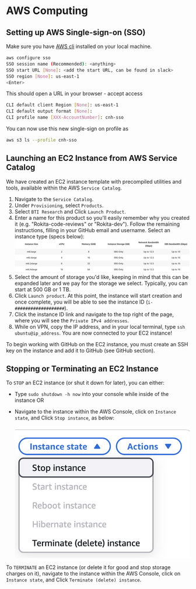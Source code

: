 # AWS Computing

## Setting up AWS Single-sign-on (SSO)

Make sure you have [AWS cli](https://docs.aws.amazon.com/cli/v1/userguide/install-macos.html) installed on your local machine.

```bash
aws configure sso
SSO session name (Recommended): <anything>
SSO start URL [None]: <add the start URL, can be found in slack>
SSO region [None]: us-east-1
<Enter>
```

This should open a URL in your browser - accept access

```bash
CLI default client Region [None]: us-east-1
CLI default output format [None]:
CLI profile name [XXX-AccountNumber]: cnh-sso
```

You can now use this new single-sign on profile as

```bash
aws s3 ls --profile cnh-sso
```

## Launching an EC2 Instance from AWS Service Catalog

We have created an EC2 instance template with precompiled utilities and tools, available within the AWS `Service Catalog`.

1. Navigate to the `Service Catalog`.
2. Under `Provisioning`, select `Products`.
3. Select `BTI Research` and Click `Launch Product`.
4. Enter a name for this product so you'll easily remember why you created it (e.g. "Rokita-code-reviews" or "Rokita-dev").
Follow the remaining instructions, filling in your GitHub email and username.
Select an instance type (specs below):
  ![instances](img/instances.png)
5. Select the amount of storage you'd like, keeping in mind that this can be expanded later and we pay for the storage we select.
Typically, you can start at 500 GB or 1 TB.
6. Click `Launch product`.
At this point, the instance will start creation and once complete, you will be able to see the instance ID (`i-###################`).
7. Click the instance ID link and navigate to the top right of the page, where you will see the `Private IPv4 addresses`.
8. While on VPN, copy the IP address, and in your local terminal, type `ssh ubuntu@ip_address`.
You are now connected to your EC2 instance!

To begin working with GitHub on the EC2 instance, you must create an SSH key on the instance and add it to GitHub (see GitHub section).

## Stopping or Terminating an EC2 Instance

To `STOP` an EC2 instance (or shut it down for later), you can either:

- Type `sudo shutdown -h now` into your console while inside of the instance OR
- Navigate to the instance within the AWS Console, click on `Instance state`, and Click `Stop instance`, as below:

	![instance-state](img/instance-state.png)

To `TERMINATE` an EC2 instance (or delete it for good and stop storage charges on it), navigate to the instance within the AWS Console, click on `Instance state`, and Click `Terminate (delete) instance`.

